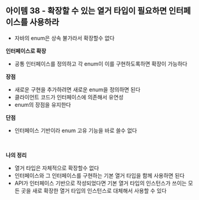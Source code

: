 ## 아이템 38 - 확장할 수 있는 열거 타입이 필요하면 인터페이스를 사용하라

- 자바의 enum은 상속 불가라서 확장할수 없다


**인터페이스로 확장**
- 공통 인터페이스를 정의하고 각 enum이 이를 구현하도록하면 확장이 가능하다


**장점**
- 새로운 구현을 추가하려면 새로운 enum을 정의하면 된다
- 클라이언트 코드가 인터페이스에 의존해서 유연성
- enum의 장점을 유지한다

**단점**
- 인터페이스 기반이라 enum 고유 기능을 바로 쓸수 없다

<br/>

**나의 정리**
- 열거 타입은 자체적으로 확장할수 없다
- 인터페이스와 그 인터페이스를 구현하는 기본 열거 타입을 함께 사용하면 된다
- API가 인터페이스 기반으로 작성되었다면 기본 열거 타입의 인스턴스가 쓰이는 모든 곳을 새로 확장한 열거 타입의 인스턴스로 대체해서 사용할 수 있다
